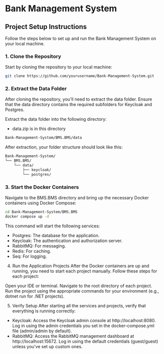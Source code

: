 # Bank Management System

## Project Setup Instructions

Follow the steps below to set up and run the Bank Management System on your local machine.

### 1. Clone the Repository

Start by cloning the repository to your local machine:

```bash
git clone https://github.com/yourusername/Bank-Management-System.git
```
### 2. Extract the Data Folder
After cloning the repository, you'll need to extract the data folder. Ensure that the data directory contains the required subfolders for Keycloak and Postgres.

Extract the data folder into the following directory: 
- data.zip is in this directory
```bash
Bank-Management-System/BMS.BMS/data
```
After extraction, your folder structure should look like this:
```bash
Bank-Management-System/
└── BMS.BMS/
    └── data/
        ├── keycloak/
        └── postgres/
```

### 3. Start the Docker Containers
Navigate to the BMS.BMS directory and bring up the necessary Docker containers using Docker Compose:
```bash
cd Bank-Management-System/BMS.BMS
docker compose up -d
```
This command will start the following services:

- Postgres: The database for the application.
- Keycloak: The authentication and authorization server.
- RabbitMQ: For messaging.
- Redis: For caching.
- Seq: For logging.

4. Run the Application Projects
After the Docker containers are up and running, you need to start each project manually. Follow these steps for each project:

Open your IDE or terminal.
Navigate to the root directory of each project.
Run the project using the appropriate commands for your environment (e.g., dotnet run for .NET projects).

5. Verify Setup
After starting all the services and projects, verify that everything is running correctly:

- Keycloak: Access the Keycloak admin console at http://localhost:8080. Log in using the admin credentials you set in the docker-compose.yml file (admin/admin by default).
- RabbitMQ: Access the RabbitMQ management dashboard at http://localhost:15672. Log in using the default credentials (guest/guest) unless you've set up custom ones.
